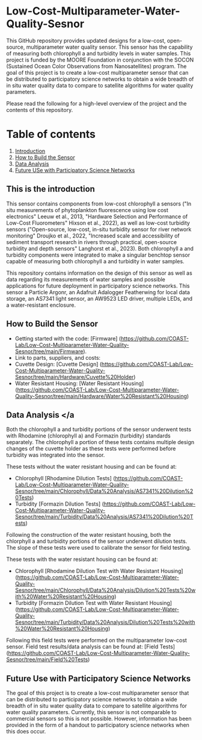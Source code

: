 # Low-Cost-Multiparameter-Water-Quality-Sesnor

This GitHub repository provides updated designs for a low-cost, open-source, multiparameter water quality sensor. This sensor has the capability of measuring both chlorophyll a
and turbidity levels in water samples. This project is funded by the MOORE Foundation in conjunction with the SOCON (Sustained Ocean Color Observations from Nanosatellites) program. The goal of this project is to create a low-cost multiparameter sensor that can be distributed to participatory science networks to obtain a wide breadth of in situ water quality data to compare to satellite algorithms for water quality parameters. 

Please read the following for a high-level overview of the project and the contents of this repository.

# Table of contents
1. [Introduction](#introduction)
2. [How to Build the Sensor](#paragraph1)
3. [Data Analysis](#paragraph2)
4. [Future USe with Participatory Science Networks](#paragraph3)

## This is the introduction <a name="introduction"></a>

This sensor contains components from low-cost chlorophyll a sensors ("In situ measurements of phytoplankton fluorescence using low cost electronics" Leeuw et al., 2013, 
"Hardware Selection and Performance of Low-Cost Fluorometers" Hixson et al., 2022), as well as low-cost turbidity sensors ("Open-source, low-cost, in-situ turbidity sensor for river network monitoring" Droujko et al., 2022, "Increased scale and accessibility of sediment transport research in rivers through practical, open-source turbidity and depth sensors" Langhorst et al., 2023). Both chlorophyll a and turbidity components were integrated to make a singular benchtop sensor capable of measuring both chlorophyll a and 
turbidity in water samples. 

This repository contains information on the design of this sensor as well as data regarding its measurements of water samples and possible applications for future
deployment in participatory science networks. This sensor a Particle Argonr, an Adafruit Adalogger Featherwing for local data storage, an AS7341 light sensor, an AW9523 LED driver, multiple LEDs, and a water-resistant enclosure.

## How to Build the Sensor <a name="paragraph1"></a>
* Getting started with the code: [Firmware] (https://github.com/COAST-Lab/Low-Cost-Multiparameter-Water-Quality-Sesnor/tree/main/Firmware).
* Link to parts, suppliers, and costs:
* Cuvette Design: [Cuvette Design] (https://github.com/COAST-Lab/Low-Cost-Multiparameter-Water-Quality-Sesnor/tree/main/Hardware/Cuvette%20Holder)
* Water Resistant Housing: [Water Resistant Housing] (https://github.com/COAST-Lab/Low-Cost-Multiparameter-Water-Quality-Sesnor/tree/main/Hardware/Water%20Resistant%20Housing)

## Data Analysis <a name="paragraph2"></a
Both the chlorophyll a and turbidity portions of the sensor underwent tests with Rhodamine (chlorophyll a) and Formazin (turbidity) standards separately. The chlorophyll a portion of these tests contains multiple design changes of the cuvette holder as these tests were performed before turbidity was integrated into the sensor.

These tests without the water resistant housing and can be found at: 
* Chlorophyll [Rhodamine Dilution Tests] (https://github.com/COAST-Lab/Low-Cost-Multiparameter-Water-Quality-Sesnor/tree/main/Chlorophyll/Data%20Analysis/AS7341%20Dilution%20Tests)
* Turbidity [Formazin Dilution Tests] (https://github.com/COAST-Lab/Low-Cost-Multiparameter-Water-Quality-Sesnor/tree/main/Turbidity/Data%20Analysis/AS7341%20Dilution%20Tests)

Following the construction of the water resistant housing, both the chlorphyll a and turbidity portions of the sensor underwent dilution tests. The slope of these tests were used to calibrate the sensor for field testing. 

These tests with the water resistant housing can be found at:
* Chlorophyll [Rhodamine Dilution Test with Water Resistant Housing] (https://github.com/COAST-Lab/Low-Cost-Multiparameter-Water-Quality-Sesnor/tree/main/Chlorophyll/Data%20Analysis/Dilution%20Tests%20with%20Water%20Resistant%20Housing)
* Turbidity [Formazin Dilution Test with Water Resistant Housing] (https://github.com/COAST-Lab/Low-Cost-Multiparameter-Water-Quality-Sesnor/tree/main/Turbidity/Data%20Analysis/Dilution%20Tests%20with%20Water%20Resistant%20Housing)

Following this field tests were performed on the multiparameter low-cost sensor. Field test results/data analysis can be found at:
[Field Tests] (https://github.com/COAST-Lab/Low-Cost-Multiparameter-Water-Quality-Sesnor/tree/main/Field%20Tests)


## Future Use with Participatory Science Networks <a name="paragraph3"></a>
The goal of this project is to create a low-cost multiparameter sensor that can be distributed to participatory science networks to obtain a wide breadth of in situ water quality data to compare to satellite algorithms for water quality parameters. Currently, this sensor is not comparable to commercial sensors so this is not possible. However, information has been provided in the form of a handout to participatory science networks when this does occur. 
